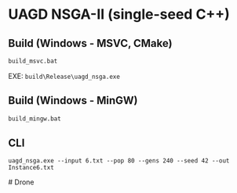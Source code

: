# UAGD NSGA-II (single-seed C++)

## Build (Windows - MSVC, CMake)
```bat
build_msvc.bat
```
EXE: `build\Release\uagd_nsga.exe`

## Build (Windows - MinGW)
```bat
build_mingw.bat
```

## CLI
```
uagd_nsga.exe --input 6.txt --pop 80 --gens 240 --seed 42 --out Instance6.txt
```
#   D r o n e  
 